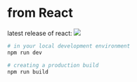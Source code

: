 # from React

latest release of react: ![](https://flat.badgen.net/github/release/facebook/react/react)

```sh
# in your local development environment
npm run dev

# creating a production build
npm run build
```
